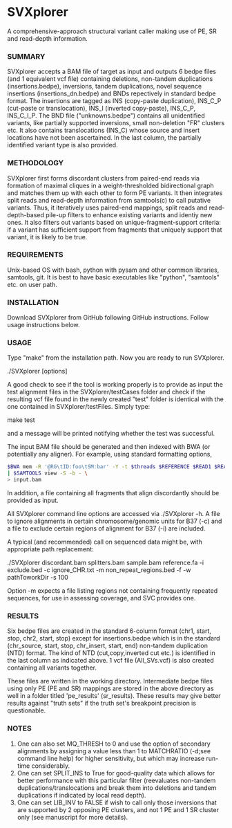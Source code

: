 # SVXplorer
A comprehensive-approach structural variant caller making use of PE, SR and read-depth information.

### SUMMARY

SVXplorer accepts a BAM file of target as input and outputs 6 bedpe files (and 1 equivalent vcf file) containing deletions, non-tandem duplications (insertions.bedpe), inversions, tandem duplications, novel sequence insertions (insertions_dn.bedpe) and BNDs repectively in standard bedpe format. The insertions are tagged as INS (copy-paste duplication), INS_C_P (cut-paste or translocation), INS_I (inverted copy-paste), INS_C_P, INS_C_I_P. The BND file ("unknowns.bedpe") contains all unidentified variants, like partially supported inversions, small non-deletion "FR" clusters etc. It also contains translocations (INS_C) whose source and insert locations have not been ascertained. In the last column, the partially identified variant type is also provided.

### METHODOLOGY

SVXplorer first forms discordant clusters from paired-end reads via formation of maximal cliques in a weight-thresholded bidirectional graph and matches them up with each other to form PE variants. It then integrates split reads and read-depth information from samtools(c) to call putative variants. Thus, it iteratively uses paired-end mappings, split reads and read-depth-based pile-up filters to enhance existing variants and identiy new ones. It also filters out variants based on unique-fragment-support criteria: if a variant has sufficient support from fragments that uniquely support that variant, it is likely to be true. 

### REQUIREMENTS

Unix-based OS with bash, python with pysam and other common libraries, samtools, git. It is best to have basic executables like "python", "samtools" etc. on user path. 

### INSTALLATION

Download SVXplorer from GitHub following GitHub instructions. Follow usage instructions below. 

### USAGE

Type "make" from the installation path. Now you are ready to run SVXplorer.

./SVXplorer [options]

A good check to see if the tool is working properly is to provide as input the test alignment files in the SVXplorer/testCases folder and check if the resulting vcf file found in the newly created "test" folder is identical with the one contained in SVXplorer/testFiles. Simply type:

make test

and a message will be printed notifying whether the test was successful.

The input BAM file should be generated and then indexed with BWA (or potentially any aligner). For example, using standard formatting options,

```bash
$BWA mem -R '@RG\tID:foo\tSM:bar' -Y -t $threads $REFERENCE $READ1 $READ2 \
| $SAMTOOLS view -S -b - \
> input.bam
```

In addition, a file containing all fragments that align discordantly should be provided as input.

All SVXplorer command line options are accessed via ./SVXplorer -h. A file to ignore alignments in certain chromosome/genomic units for B37 (-c) and a file to exclude certain regions of alignment for B37 (-i) are included. 

A typical (and recommended) call on sequenced data might be, with appropriate path replacement:

./SVXplorer discordant.bam splitters.bam sample.bam reference.fa -i exclude.bed -c ignore_CHR.txt -m non_repeat_regions.bed -f -w pathToworkDir -s 100

Option -m expects a file listing regions not containing frequently repeated sequences, for use in assessing coverage, and SVC provides one.

### RESULTS

Six bedpe files are created in the standard 6-column format (chr1, start, stop, chr2, start, stop) except for insertions.bedpe which is in the standard (chr_source, start, stop, chr_insert, start, end) non-tandem duplication (NTD) format. The kind of NTD (cut,copy,inverted cut etc.) is identified in the last column as indicated above. 1 vcf file (All_SVs.vcf) is also created containing all variants together.

These files are written in the working directory. Intermediate bedpe files using only PE (PE and SR) mappings are stored in the above directory as well in a folder titled 'pe_results' (sr_results). These results may give better results against "truth sets" if the truth set's breakpoint precision is questionable.

### NOTES

1. One can also set MQ_THRESH to 0 and use the option of secondary alignments by assigning a value less than 1 to MATCHRATIO (-d;see command line help) for higher sensitivity, but which may increase run-time considerably.
3. One can set SPLIT_INS to True for good-quality data which allows for better performance with this particular filter (reevaluates non-tandem duplications/translocations and break them into deletions and tandem duplications if indicated by local read depth).
4. One can set LIB_INV to FALSE if wish to call only those inversions that are supported by 2 opposing PE clusters, and not 1 PE and 1 SR cluster only (see manuscript for more details). 
